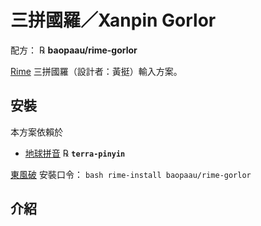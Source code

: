 # 三拼國羅／Xanpin Gorlor

配方： ℞ **baopaau/rime-gorlor**

[Rime](http://rime.im) 三拼國羅（設計者：黃挺）輸入方案。

## 安裝

本方案依賴於

  - [地球拼音](https://github.com/rime/rime-terra-pinyin) ℞ **`terra-pinyin`**

[東風破](https://github.com/rime/plum) 安裝口令： `bash rime-install baopaau/rime-gorlor`


## 介紹


